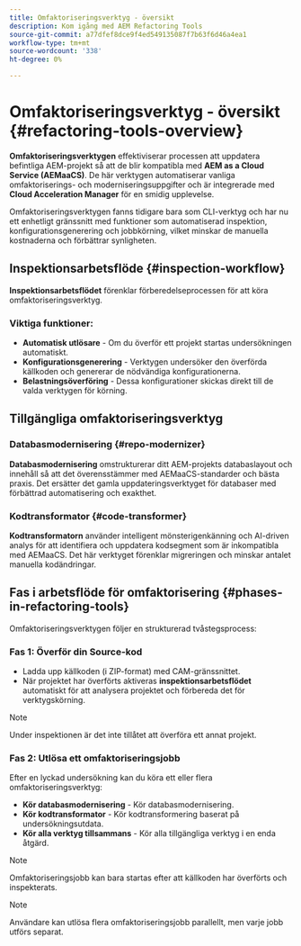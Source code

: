 ```yaml
---
title: Omfaktoriseringsverktyg - översikt
description: Kom igång med AEM Refactoring Tools
source-git-commit: a77dfef8dce9f4ed549135087f7b63f6d46a4ea1
workflow-type: tm+mt
source-wordcount: '338'
ht-degree: 0%

---
```



<!-- Alexandru: temporarily commeting this out, since it breaks validation

>[!CONTEXTUALHELP]
>id="aemcloud_rs_overview"
>title="Overview"
>abstract="Refactoring Tools is a solution developed by Adobe to help refactor existing AEM projects for compatibility with AEM as a Cloud Service. The tools are executed via Cloud Acceleration Manager (CAM) and automate key modernization tasks."
>additional-url="https://experienceleague.adobe.com/docs/experience-manager-cloud-service/content/migration-journey/cloud-migration/content-transfer-tool/guidelines-best-practices-content-transfer-tool.html" text="Guidelines and Best Practices"

-->

# Omfaktoriseringsverktyg - översikt {#refactoring-tools-overview}

**Omfaktoriseringsverktygen** effektiviserar processen att uppdatera befintliga AEM-projekt så att de blir kompatibla med **AEM as a Cloud Service (AEMaaCS)**. De här verktygen automatiserar vanliga omfaktoriserings- och moderniseringsuppgifter och är integrerade med **Cloud Acceleration Manager** för en smidig upplevelse.

Omfaktoriseringsverktygen fanns tidigare bara som CLI-verktyg och har nu ett enhetligt gränssnitt med funktioner som automatiserad inspektion, konfigurationsgenerering och jobbkörning, vilket minskar de manuella kostnaderna och förbättrar synligheten.

## Inspektionsarbetsflöde {#inspection-workflow}

**Inspektionsarbetsflödet** förenklar förberedelseprocessen för att köra omfaktoriseringsverktyg.

### Viktiga funktioner:

* **Automatisk utlösare** - Om du överför ett projekt startas undersökningen automatiskt.
* **Konfigurationsgenerering** - Verktygen undersöker den överförda källkoden och genererar de nödvändiga konfigurationerna.
* **Belastningsöverföring** - Dessa konfigurationer skickas direkt till de valda verktygen för körning.

## Tillgängliga omfaktoriseringsverktyg

### Databasmodernisering {#repo-modernizer}

**Databasmodernisering** omstrukturerar ditt AEM-projekts databaslayout och innehåll så att det överensstämmer med AEMaaCS-standarder och bästa praxis. Det ersätter det gamla uppdateringsverktyget för databaser med förbättrad automatisering och exakthet.

### Kodtransformator {#code-transformer}

**Kodtransformatorn** använder intelligent mönsterigenkänning och AI-driven analys för att identifiera och uppdatera kodsegment som är inkompatibla med AEMaaCS. Det här verktyget förenklar migreringen och minskar antalet manuella kodändringar.

## Fas i arbetsflöde för omfaktorisering {#phases-in-refactoring-tools}

Omfaktoriseringsverktygen följer en strukturerad tvåstegsprocess:

### Fas 1: Överför din Source-kod

* Ladda upp källkoden (i ZIP-format) med CAM-gränssnittet.
* När projektet har överförts aktiveras **inspektionsarbetsflödet** automatiskt för att analysera projektet och förbereda det för verktygskörning.

>[!NOTE]
>Under inspektionen är det inte tillåtet att överföra ett annat projekt.

### Fas 2: Utlösa ett omfaktoriseringsjobb

Efter en lyckad undersökning kan du köra ett eller flera omfaktoriseringsverktyg:

* **Kör databasmodernisering** - Kör databasmodernisering.
* **Kör kodtransformator** - Kör kodtransformering baserat på undersökningsutdata.
* **Kör alla verktyg tillsammans** - Kör alla tillgängliga verktyg i en enda åtgärd.

>[!NOTE]
>Omfaktoriseringsjobb kan bara startas efter att källkoden har överförts och inspekterats.

>[!NOTE]
>Användare kan utlösa flera omfaktoriseringsjobb parallellt, men varje jobb utförs separat.
